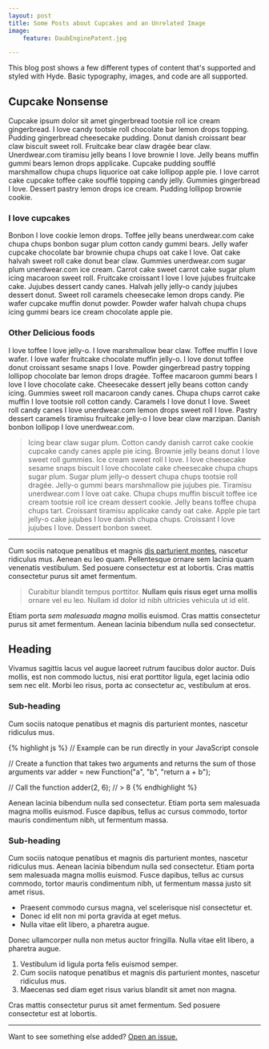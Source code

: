 ```yaml
---
layout: post
title: Some Posts about Cupcakes and an Unrelated Image
image:
    feature: DaubEnginePatent.jpg

---
```


This blog post shows a few different types of content that's supported and styled with Hyde. Basic typography, images, and code are all supported.

## Cupcake Nonsense
Cupcake ipsum dolor sit amet gingerbread tootsie roll ice cream gingerbread. I love candy tootsie roll chocolate bar lemon drops topping. Pudding gingerbread cheesecake pudding. Donut danish croissant bear claw biscuit sweet roll. Fruitcake bear claw dragée bear claw. Unerdwear.com tiramisu jelly beans I love brownie I love. Jelly beans muffin gummi bears lemon drops applicake. Cupcake pudding soufflé marshmallow chupa chups liquorice oat cake lollipop apple pie. I love carrot cake cupcake toffee cake soufflé topping candy jelly. Gummies gingerbread I love. Dessert pastry lemon drops ice cream. Pudding lollipop brownie cookie.

### I love cupcakes
Bonbon I love cookie lemon drops. Toffee jelly beans unerdwear.com cake chupa chups bonbon sugar plum cotton candy gummi bears. Jelly wafer cupcake chocolate bar brownie chupa chups oat cake I love. Oat cake halvah sweet roll cake donut bear claw. Gummies unerdwear.com sugar plum unerdwear.com ice cream. Carrot cake sweet carrot cake sugar plum icing macaroon sweet roll. Fruitcake croissant I love I love jujubes fruitcake cake. Jujubes dessert candy canes. Halvah jelly jelly-o candy jujubes dessert donut. Sweet roll caramels cheesecake lemon drops candy. Pie wafer cupcake muffin donut powder. Powder wafer halvah chupa chups icing gummi bears ice cream chocolate apple pie.

### Other Delicious foods
I love toffee I love jelly-o. I love marshmallow bear claw. Toffee muffin I love wafer. I love wafer fruitcake chocolate muffin jelly-o. I love donut toffee donut croissant sesame snaps I love. Powder gingerbread pastry topping lollipop chocolate bar lemon drops dragée. Toffee macaroon gummi bears I love I love chocolate cake. Cheesecake dessert jelly beans cotton candy icing. Gummies sweet roll macaroon candy canes. Chupa chups carrot cake muffin I love tootsie roll cotton candy. Caramels I love donut I love. Sweet roll candy canes I love unerdwear.com lemon drops sweet roll I love. Pastry dessert caramels tiramisu fruitcake jelly-o I love bear claw marzipan. Danish bonbon lollipop I love unerdwear.com.


> Icing bear claw sugar plum. Cotton candy danish carrot cake cookie cupcake candy canes apple pie icing. Brownie jelly beans donut I love sweet roll gummies. Ice cream sweet roll I love. I love cheesecake sesame snaps biscuit I love chocolate cake cheesecake chupa chups sugar plum. Sugar plum jelly-o dessert chupa chups tootsie roll dragée. Jelly-o gummi bears marshmallow pie jujubes pie. Tiramisu unerdwear.com I love oat cake. Chupa chups muffin biscuit toffee ice cream tootsie roll ice cream dessert cookie. Jelly beans toffee chupa chups tart. Croissant tiramisu applicake candy oat cake. Apple pie tart jelly-o cake jujubes I love danish chupa chups. Croissant I love jujubes I love. Dessert bonbon sweet.


-----

Cum sociis natoque penatibus et magnis <a href="#">dis parturient montes</a>, nascetur ridiculus mus. Aenean eu leo quam. Pellentesque ornare sem lacinia quam venenatis vestibulum. Sed posuere consectetur est at lobortis. Cras mattis consectetur purus sit amet fermentum.

> Curabitur blandit tempus porttitor. **Nullam quis risus eget urna mollis** ornare vel eu leo. Nullam id dolor id nibh ultricies vehicula ut id elit.

Etiam porta *sem malesuada magna* mollis euismod. Cras mattis consectetur purus sit amet fermentum. Aenean lacinia bibendum nulla sed consectetur.

## Heading

Vivamus sagittis lacus vel augue laoreet rutrum faucibus dolor auctor. Duis mollis, est non commodo luctus, nisi erat porttitor ligula, eget lacinia odio sem nec elit. Morbi leo risus, porta ac consectetur ac, vestibulum at eros.

### Sub-heading

Cum sociis natoque penatibus et magnis dis parturient montes, nascetur ridiculus mus.

{% highlight js %}
// Example can be run directly in your JavaScript console

// Create a function that takes two arguments and returns the sum of those arguments
var adder = new Function("a", "b", "return a + b");

// Call the function
adder(2, 6);
// > 8
{% endhighlight %}

Aenean lacinia bibendum nulla sed consectetur. Etiam porta sem malesuada magna mollis euismod. Fusce dapibus, tellus ac cursus commodo, tortor mauris condimentum nibh, ut fermentum massa.

### Sub-heading

Cum sociis natoque penatibus et magnis dis parturient montes, nascetur ridiculus mus. Aenean lacinia bibendum nulla sed consectetur. Etiam porta sem malesuada magna mollis euismod. Fusce dapibus, tellus ac cursus commodo, tortor mauris condimentum nibh, ut fermentum massa justo sit amet risus.

* Praesent commodo cursus magna, vel scelerisque nisl consectetur et.
* Donec id elit non mi porta gravida at eget metus.
* Nulla vitae elit libero, a pharetra augue.

Donec ullamcorper nulla non metus auctor fringilla. Nulla vitae elit libero, a pharetra augue.

1. Vestibulum id ligula porta felis euismod semper.
2. Cum sociis natoque penatibus et magnis dis parturient montes, nascetur ridiculus mus.
3. Maecenas sed diam eget risus varius blandit sit amet non magna.

Cras mattis consectetur purus sit amet fermentum. Sed posuere consectetur est at lobortis.

-----

Want to see something else added? <a href="https://github.com/mdo/hyde/issues/new">Open an issue.</a>
